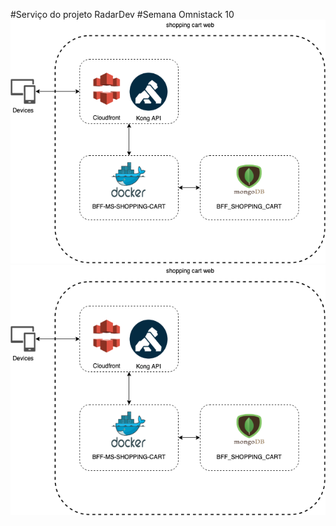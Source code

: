 #Serviço do projeto RadarDev
#Semana Omnistack 10
![Screenshot](cart.png)
<img align="left" width="600" height="400" src="cart.png">